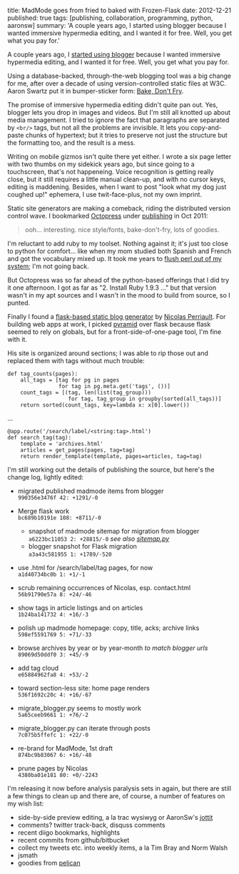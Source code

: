 title: MadMode goes from fried to baked with Frozen-Flask
date: 2012-12-21
published: true
tags: [publishing, collaboration, programming, python, aaronsw]
summary: 'A couple years ago, I started using blogger because I
          wanted immersive hypermedia editing, and I wanted it for free.
          Well, you get what you pay for.'

A couple years ago, I [started using blogger][bt10] because I wanted
immersive hypermedia editing, and I wanted it for free. Well, you get
what you pay for.

[bt10]: ../2010/05/getting-over-blogging-tool-analysis.html

Using a database-backed, through-the-web blogging tool was a big
change for me, after over a decade of using version-controlled static
files at W3C. Aaron Swartz put it in bumper-sticker form: [Bake, Don't
Fry][as02].

[as02]: http://www.aaronsw.com/weblog/000404

The promise of immersive hypermedia editing didn't quite pan out. Yes,
blogger lets you drop in images and videos. But I'm still all knotted
up about media management. I tried to ignore the fact that paragraphs
are separated by `<br/>` tags, but not all the problems are
invisible. It lets you copy-and-paste chunks of hypertext; but it
tries to preserve not just the structure but the formatting too, and
the result is a mess.

Writing on mobile gizmos isn't quite there yet either.  I wrote a six
page letter with two thumbs on my sidekick years ago, but since going
to a touchscreen, that's not happeneing. Voice recognition is getting
really close, but it still requires a little manual clean-up, and with
no cursor keys, editing is maddening.  Besides, when I want to post
"look what my dog just coughed up!" ephemera, I use twit-face-plus,
not my own imprint.

Static site generators are making a comeback, riding the distributed
version control wave. I bookmarked [Octopress][]
under [publishing][] in Oct 2011:

>  ooh... interesting. nice style/fonts, bake-don't-fry, lots of goodies.

[Octopress]: http://octopress.org/
[publishing]: http://www.diigo.com/user/dckc-madmode/publishing

I'm reluctant to add ruby to my toolset. Nothing against it; it's just
too close to python for comfort... like when my mom studied both
Spanish and French and got the vocabulary mixed up. It took me years
to [flush perl out of my system][71]; I'm not going back.

[71]: http://www.advogato.org/person/connolly/diary/71.html

But Octopress was so far ahead of the python-based offerings that I
did try it one afternoon. I got as far as "2. Install Ruby 1.9.3 ..."
but that version wasn't in my apt sources and I wasn't in the mood to
build from source, so I punted.

Finally I found a [flask-based static blog generator][fgen] by
[Nicolas Perriault][n1k0]. For building web apps at work, I picked
[pyramid][] over flask because flask seemed to rely on globals,
but for a front-side-of-one-page tool, I'm fine with it.

[pyramid]: http://pypi.python.org/pypi/pyramid

[n1k0]: https://github.com/n1k0/nicolas.perriault.net
[fgen]: https://nicolas.perriault.net/code/2012/dead-easy-yet-powerful-static-website-generator-with-flask/

His site is organized around sections; I was able to rip those out and
replaced them with tags without much trouble:

    def tag_counts(pages):
        all_tags = [tag for pg in pages
                    for tag in pg.meta.get('tags', ())]
        count_tags = [(tag, len(list(tag_group)))
                       for tag, tag_group in groupby(sorted(all_tags))]
        return sorted(count_tags, key=lambda x: x[0].lower())

...

    @app.route('/search/label/<string:tag>.html')
    def search_tag(tag):
        template = 'archives.html'
        articles = get_pages(pages, tag=tag)
        return render_template(template, pages=articles, tag=tag)


I'm still working out the details of publishing the source, but here's
the change log, lightly edited:

  - migrated published madmode items from blogger  
    `990356e3476f 42: +1291/-0`
  - Merge flask work  
    `bc689b10191e 108: +8711/-0`

    - snapshot of madmode sitemap for migration from blogger  
      `a6223bc11053 2: +28815/-0`
      _see also [sitemap.py][sitemap]_
    - blogger snapshot for Flask migration  
      `a3a43c581955 1: +1789/-520`

  - use .html for /search/label/tag pages, for now  
    `a1d40734bc0b 1: +1/-1`
  - scrub remaining occurrences of Nicolas, esp. contact.html  
    `56b91790e57a 8: +24/-46`
  - show tags in article listings and on articles  
    `1b24ba141732 4: +16/-3`
  - polish up madmode homepage: copy, title, acks; archive links  
    `598ef5591769 5: +71/-33`
  - browse archives by year or by year-month _to match blogger urls_  
    `89069d50ddf0 3: +45/-9`
  - add tag cloud  
    `e65884962fa8 4: +53/-2`
  - toward section-less site: home page renders  
    `536f1692c20c 4: +16/-67`
  - migrate_blogger.py seems to mostly work  
    `5a65ceeb9661 1: +76/-2`
  - migrate_blogger.py can iterate through posts  
    `7c075b5ffefc 1: +22/-0`
  - re-brand for MadMode, 1st draft  
    `874bc9b83067 6: +16/-48`
  - prune pages by Nicolas  
    `4380ba01e181 80: +0/-2243`

[sitemap]: https://bitbucket.org/DanC/palmagent/src/56501d8a2347754ff0240bcac8a6d41b9d7a9d0a/sitemap.py?at=default

I'm releasing it now before analysis paralysis sets in again, but
there are still a few things to clean up and there are, of course, a
number of features on my wish list:

 - side-by-side preview editing, a la trac wysiwyg or AaronSw's [jottit][]
 - comments? twitter track-back, disquss comments
 - recent diigo bookmarks, highlights
 - recent commits from github/bitbucket
 - collect my tweets etc. into weekly items, a la Tim Bray and Norm Walsh
 - jsmath
 - goodies from [pelican][]

[jottit]: https://www.jottit.com/
[pelican]: http://docs.getpelican.com/en/3.1.1/